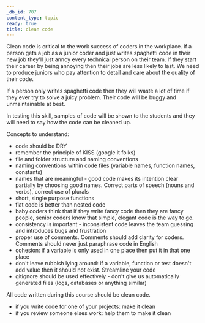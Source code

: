 ```yaml
---
_db_id: 707
content_type: topic
ready: true
title: clean code
---
```


Clean code is critical to the work success of coders in the workplace. If a person gets a job as a junior coder and just writes spaghetti code in their new job they'll just annoy every technical person on their team. If they start their career by being annoying then their jobs are less likely to last. We need to produce juniors who pay attention to detail and care about the quality of their code.

If a person only writes spaghetti code then they will waste a lot of time if they ever try to solve a juicy problem. Their code will be buggy and unmaintainable at best.

In testing this skill, samples of code will be shown to the students and they will need to say how the code can be cleaned up.

Concepts to understand:

- code should be DRY
- remember the principle of KISS (google it folks)
- file and folder structure and naming conventions
- naming conventions within code files (variable names, function names, constants)
- names that are meaningful - good code makes its intention clear partially by choosing good names. Correct parts of speech (nouns and verbs), correct use of plurals
- short, single purpose functions
- flat code is better than nested code
- baby coders think that if they write fancy code then they are fancy people, senior coders know that simple, elegant code is the way to go.
- consistency is important - inconsistent code leaves the team guessing and introduces bugs and frustration
- proper use of comments. Comments should add clarity for coders. Comments should never just paraphrase code in English
- cohesion: if a variable is only used in one place then put it in that one place
- don't leave rubbish lying around: if a variable, function or test doesn't add value then it should not exist. Streamline your code
- gitignore should be used effectively - don't give us automatically generated files (logs, databases or anything similar)

All code written during this course should be clean code.
- if you write code for one of your projects: make it clean
- if you review someone elses work: help them to make it clean
